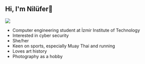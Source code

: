 ## Hi, I'm Nilüfer👋
<a href="https://www.linkedin.com/in/nil%C3%BCfer-irmak-9b89a42a4/"><img src="https://img.shields.io/badge/-LinkedIn-0072b1?&style=for-the-badge&logo=linkedin&logoColor=white" /></a>

- Computer engineering student at İzmir Institute of Technology
- Interested in cyber security
- She/her
- Keen on sports, especially Muay Thai and running
- Loves art history
- Photography as a hobby


<!--

## projects(when you upload projects to github update this one)
## skills (necessary with projects)
## certifications(global ones if there is any)
**niluferirmak/niluferirmak** is a ✨ _special_ ✨ repository because its `README.md` (this file) appears on your GitHub profile.

Here are some ideas to get you started:

- 🔭 I’m currently working on ...
- 🌱 I’m currently learning ...
- 👯 I’m looking to collaborate on ...
- 🤔 I’m looking for help with ...
- 💬 Ask me about ...
- 📫 How to reach me: ...
- 😄 Pronouns: ...
- ⚡ Fun fact: ...
-->

